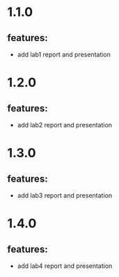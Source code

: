 # 1.1.0

## features:

- add lab1 report and presentation

# 1.2.0

## features:

- add lab2 report and presentation

# 1.3.0

## features:

- add lab3 report and presentation

# 1.4.0

## features:

- add lab4 report and presentation
